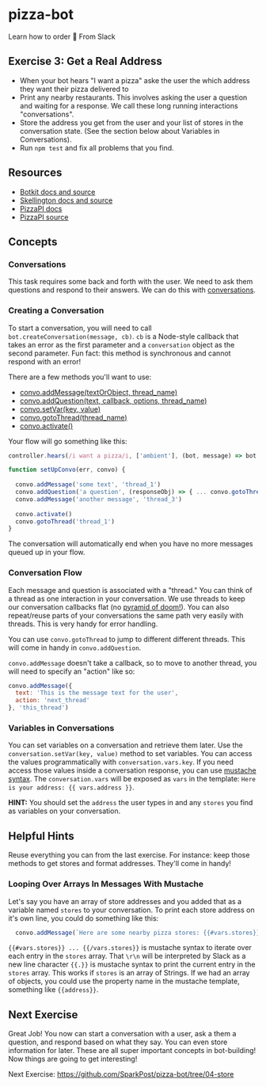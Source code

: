 # pizza-bot
Learn how to order 🍕 From Slack

## Exercise 3: Get a Real Address
* When your bot hears "I want a pizza" aske the user the which address they want their pizza delivered to
* Print any nearby restaurants. This involves asking the user a question and waiting for a response. We call these long running interactions "conversations".
* Store the address you get from the user and your list of stores in the conversation state. (See the section below about Variables in Conversations).
* Run `npm test` and fix all problems that you find.

## Resources

* [Botkit docs and source](https://github.com/howdyai/botkit)
* [Skellington docs and source](https://github.com/Skellington-Closet/skellington)
* [PizzaPI docs](http://riaevangelist.github.io/node-dominos-pizza-api/)
* [PizzaPI source](https://github.com/madelinecameron/PizzaPI)

## Concepts

### Conversations

This task requires some back and forth with the user. We need to ask them questions and respond to their answers. 
We can do this with [conversations](https://github.com/howdyai/botkit#control-conversation-flow).

### Creating a Conversation

To start a conversation, you will need to call `bot.createConversation(message, cb)`. `cb` is a Node-style callback
that takes an error as the first parameter and a `conversation` object as the second parameter. Fun fact: this method is 
synchronous and cannot respond with an error!

There are a few methods you'll want to use:

* [convo.addMessage(textOrObject, thread_name)](https://github.com/howdyai/botkit#convoaddmessage)
* [convo.addQuestion(text, callback, options, thread_name)](https://github.com/howdyai/botkit#convoaddquestion)
* [convo.setVar(key, value)](https://github.com/howdyai/botkit#convosetvar)
* [convo.gotoThread(thread_name)](https://github.com/howdyai/botkit#convogotothread)
* [convo.activate()](https://github.com/howdyai/botkit#conversationactivate)


Your flow will go something like this:
```js
controller.hears(/i want a pizza/i, ['ambient'], (bot, message) => bot.createConversation(message, setUpConvo))

function setUpConvo(err, convo) {
  
  convo.addMessage('some text', 'thread_1')
  convo.addQuestion('a question', (responseObj) => { ... convo.gotoThread('thread_3') }, {}, 'thread_2')
  convo.addMessage('another message', 'thread_3')
  
  convo.activate()
  convo.gotoThread('thread_1')
}

```

The conversation will automatically end when you have no more messages queued up in your flow.

### Conversation Flow

Each message and question is associated with a "thread." You can think of a thread as one interaction in your conversation.
We use threads to keep our conversation callbacks flat (no [pyramid of doom!](http://callbackhell.com/)). You can also repeat/reuse parts of your conversations
the same path very easily with threads. This is very handy for error handling.

You can use `convo.gotoThread` to jump to different different threads. This will come in handy in `convo.addQuestion`.

`convo.addMessage` doesn't take a callback, so to move to another thread, you will need to specify an "action" like so:

```js
convo.addMessage({
  text: 'This is the message text for the user',
  action: 'next_thread'
}, 'this_thread')
```

### Variables in Conversations

You can set variables on a conversation and retrieve them later. Use the `conversation.setVar(key, value)` method to set variables.
You can access the values programmatically with `conversation.vars.key`. If you need access those values inside a 
conversation response, you can use [mustache syntax](https://github.com/janl/mustache.js/#templates). The `conversation.vars` 
will be exposed as `vars` in the template: `Here is your address: {{ vars.address }}`.

**HINT:** You should set the `address` the user types in and any `stores` you find as variables on your conversation.


## Helpful Hints

Reuse everything you can from the last exercise. For instance: keep those methods to get stores and format addresses. They'll come in handy!

### Looping Over Arrays In Messages With Mustache

Let's say you have an array of store addresses and you added that as a variable named `stores` to your conversation. 
To print each store address on it's own line, you could do something like this:

```js
  convo.addMessage(`Here are some nearby pizza stores: {{#vars.stores}}\r\n{{.}} {{/vars.stores}}`, `list-stores`)
```

`{{#vars.stores}} ... {{/vars.stores}}` is mustache syntax to iterate over each entry in the `stores` array.
That `\r\n` will be interpreted by Slack as a new line character
`{{.}}` is mustache syntax to print the current entry in the `stores` array. This works if `stores` is an array of Strings.
If we had an array of objects, you could use the property name in the mustache template, something like `{{address}}`.


## Next Exercise

Great Job! You now can start a conversation with a user, ask a them a question, and respond based on what they say. 
You can even store information for later. These are all super important concepts in bot-building! 
Now things are going to get interesting!

Next Exercise: https://github.com/SparkPost/pizza-bot/tree/04-store

